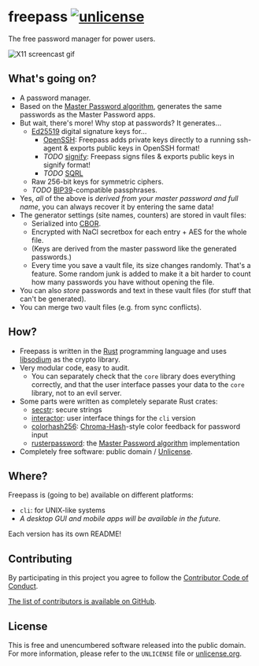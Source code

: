 # freepass [![unlicense](https://img.shields.io/badge/un-license-green.svg?style=flat)](http://unlicense.org)

The free password manager for power users.

![X11 screencast gif](https://packett.cool/pub/screens/freepass-x11.gif)

## What's going on?

- A password manager.
- Based on the [Master Password algorithm], generates the same passwords as the Master Password apps.
- But wait, there's more! Why stop at passwords? It generates...
  - [Ed25519] digital signature keys for...
    - [OpenSSH]: Freepass adds private keys directly to a running ssh-agent & exports public keys in OpenSSH format!
    - *TODO* [signify]: Freepass signs files & exports public keys in signify format!
    - *TODO* [SQRL]
  - Raw 256-bit keys for symmetric ciphers.
  - *TODO* [BIP39]-compatible passphrases.
- Yes, *all* of the above is *derived from your master password and full name*, you can always recover it by entering the same data!
- The generator settings (site names, counters) are stored in vault files:
  - Serialized into [CBOR].
  - Encrypted with NaCl secretbox for each entry + AES for the whole file.
  - (Keys are derived from the master password like the generated passwords.)
  - Every time you save a vault file, its size changes randomly. That's a feature. Some random junk is added to make it a bit harder to count how many passwords you have without opening the file.
- You can also *store* passwords and text in these vault files (for stuff that can't be generated).
- You can merge two vault files (e.g. from sync conflicts).

## How?

- Freepass is written in the [Rust] programming language and uses [libsodium] as the crypto library.
- Very modular code, easy to audit.
  - You can separately check that the `core` library does everything correctly, and that the user interface passes your data to the `core` library, not to an evil server.
- Some parts were written as completely separate Rust crates:
  - [secstr](https://github.com/valpackett/secstr): secure strings
  - [interactor](https://github.com/valpackett/interactor): user interface things for the `cli` version
  - [colorhash256](https://github.com/valpackett/colorhash256): [Chroma-Hash](https://github.com/mattt/Chroma-Hash/)-style color feedback for password input
  - [rusterpassword](https://github.com/valpackett/rusterpassword): the [Master Password algorithm] implementation
- Completely free software: public domain / [Unlicense].

[Master Password algorithm]: https://ssl.masterpasswordapp.com/algorithm.html
[Ed25519]: http://ed25519.cr.yp.to
[OpenSSH]: http://www.openssh.com
[signify]: http://www.tedunangst.com/flak/post/signify
[SQRL]: https://www.grc.com/sqrl/sqrl.htm
[BIP39]: https://github.com/bitcoin/bips/blob/master/bip-0039.mediawiki
[CBOR]: http://cbor.io
[Rust]: https://www.rust-lang.org
[libsodium]: https://download.libsodium.org/doc/
[Unlicense]: http://unlicense.org

## Where?

Freepass is (going to be) available on different platforms:

- `cli`: for UNIX-like systems
- *A desktop GUI and mobile apps will be available in the future.*

Each version has its own README!

## Contributing

By participating in this project you agree to follow the [Contributor Code of Conduct](http://contributor-covenant.org/version/1/2/0/).

[The list of contributors is available on GitHub](https://github.com/valpackett/freepass/graphs/contributors).

## License

This is free and unencumbered software released into the public domain.  
For more information, please refer to the `UNLICENSE` file or [unlicense.org](http://unlicense.org).
